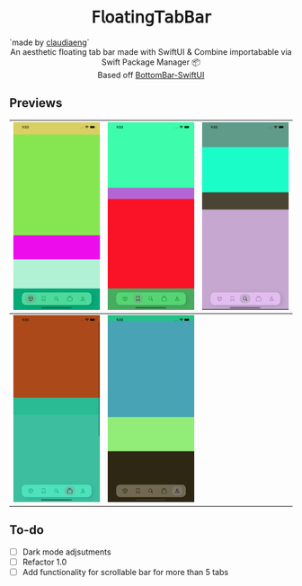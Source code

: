 <h1 align="center">𝖥𝗅𝗈𝖺𝗍𝗂𝗇𝗀𝖳𝖺𝖻𝖡𝖺𝗋</h1>
`made by <a href="https://github.com/claudiaeng">claudiaeng</a></strong>`
<div align="center">An aesthetic floating tab bar made with SwiftUI & Combine importabable via Swift Package Manager 📦</div>
<div align="center">Based off <a href ="https://github.com/smartvipere75/bottombar-swiftui">BottomBar-SwiftUI</a></div>

## Previews

| ![](screen1.png) | ![](screen2.png) | ![](screen3.png) |
|--|--|--|
| ![](screen4.png) | ![](screen5.png) | |

## To-do
- [ ] Dark mode adjsutments
- [ ] Refactor 1.0
- [ ] Add functionality for scrollable bar for more than 5 tabs
